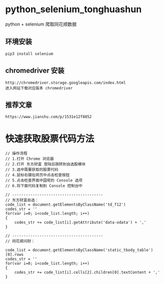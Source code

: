 # python_selenium_tonghuashun
python + selenium 爬取同花顺数据

## 环境安装
```
pip3 install selenium
```
## chromedriver 安装
```
http://chromedriver.storage.googleapis.com/index.html
进入网站下载对应版本 chromedriver
```

## 推荐文章
```
https://www.jianshu.com/p/1531e12f8852
```

# 快速获取股票代码方法
```
// 操作流程
// 1.打开 Chrome 浏览器
// 2.打开 东方财富 登陆后跳转到自选股模块
// 3.选中需要获取的股票代码
// 4.鼠标右键在网页中点击检查按钮
// 5.点击检查界面中国呢的 Console 选项
// 6.将下面代码复制到 Console 控制台中

// ----------------------------------------
// 东方财富自选：
code_list = document.getElementsByClassName('td_f12')
codes_str = ''
for(var i=0; i<code_list.length; i++)
{
    codes_str += code_list[i].getAttribute('data-odata') + ','
}

// ----------------------------------------
// 同花顺问财：

code_list = document.getElementsByClassName('static_tbody_table')[0].rows
codes_str = ''
for(var i=0; i<code_list.length; i++)
{
    codes_str += code_list[i].cells[2].children[0].textContent + ','
}
```
